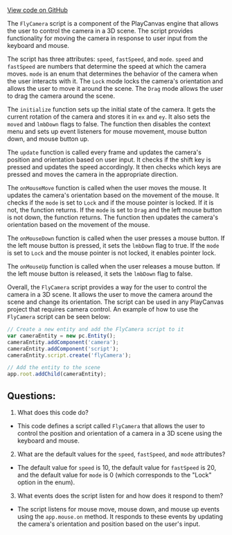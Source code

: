 [View code on GitHub](https://github.com/playcanvas/engine/scripts/camera/fly-camera.js)

The `FlyCamera` script is a component of the PlayCanvas engine that allows the user to control the camera in a 3D scene. The script provides functionality for moving the camera in response to user input from the keyboard and mouse. 

The script has three attributes: `speed`, `fastSpeed`, and `mode`. `speed` and `fastSpeed` are numbers that determine the speed at which the camera moves. `mode` is an enum that determines the behavior of the camera when the user interacts with it. The `Lock` mode locks the camera's orientation and allows the user to move it around the scene. The `Drag` mode allows the user to drag the camera around the scene.

The `initialize` function sets up the initial state of the camera. It gets the current rotation of the camera and stores it in `ex` and `ey`. It also sets the `moved` and `lmbDown` flags to false. The function then disables the context menu and sets up event listeners for mouse movement, mouse button down, and mouse button up.

The `update` function is called every frame and updates the camera's position and orientation based on user input. It checks if the shift key is pressed and updates the speed accordingly. It then checks which keys are pressed and moves the camera in the appropriate direction.

The `onMouseMove` function is called when the user moves the mouse. It updates the camera's orientation based on the movement of the mouse. It checks if the `mode` is set to `Lock` and if the mouse pointer is locked. If it is not, the function returns. If the `mode` is set to `Drag` and the left mouse button is not down, the function returns. The function then updates the camera's orientation based on the movement of the mouse.

The `onMouseDown` function is called when the user presses a mouse button. If the left mouse button is pressed, it sets the `lmbDown` flag to true. If the `mode` is set to `Lock` and the mouse pointer is not locked, it enables pointer lock.

The `onMouseUp` function is called when the user releases a mouse button. If the left mouse button is released, it sets the `lmbDown` flag to false.

Overall, the `FlyCamera` script provides a way for the user to control the camera in a 3D scene. It allows the user to move the camera around the scene and change its orientation. The script can be used in any PlayCanvas project that requires camera control. An example of how to use the `FlyCamera` script can be seen below:

```javascript
// Create a new entity and add the FlyCamera script to it
var cameraEntity = new pc.Entity();
cameraEntity.addComponent('camera');
cameraEntity.addComponent('script');
cameraEntity.script.create('flyCamera');

// Add the entity to the scene
app.root.addChild(cameraEntity);
```
## Questions: 
 1. What does this code do?
- This code defines a script called `FlyCamera` that allows the user to control the position and orientation of a camera in a 3D scene using the keyboard and mouse.

2. What are the default values for the `speed`, `fastSpeed`, and `mode` attributes?
- The default value for `speed` is 10, the default value for `fastSpeed` is 20, and the default value for `mode` is 0 (which corresponds to the "Lock" option in the enum).

3. What events does the script listen for and how does it respond to them?
- The script listens for mouse move, mouse down, and mouse up events using the `app.mouse.on` method. It responds to these events by updating the camera's orientation and position based on the user's input.